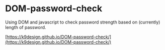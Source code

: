 # DOM-password-check
 
Using DOM and javascript to check password strength based on (currently) length of password.

[https://k9design.github.io/DOM-password-check/](https://k9design.github.io/DOM-password-check/)
